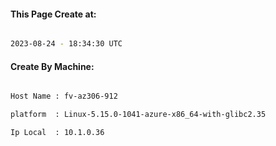 
   
#### This Page Create at:

```bash

2023-08-24 - 18:34:30 UTC

```

#### Create By Machine:

```bash

Host Name : fv-az306-912

platform  : Linux-5.15.0-1041-azure-x86_64-with-glibc2.35

Ip Local  : 10.1.0.36

```

